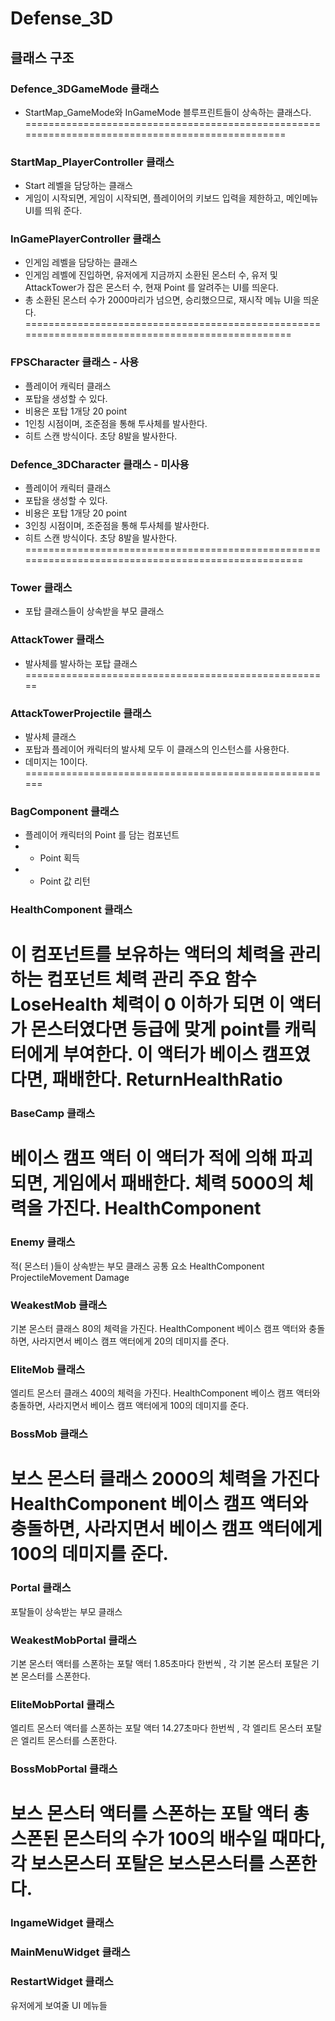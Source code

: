 # Defense_3D


## 클래스 구조
### Defence_3DGameMode 클래스
- StartMap_GameMode와 InGameMode 블루프린트들이 상속하는 클래스다.
================================================================================================
### StartMap_PlayerController 클래스
- Start 레벨을 담당하는 클래스
- 게임이 시작되면, 게임이 시작되면, 플레이어의 키보드 입력을 제한하고, 메인메뉴 UI를 띄워
준다.

### InGamePlayerController 클래스

- 인게임 레벨을 담당하는 클래스
- 인게임 레벨에 진입하면, 유저에게 지금까지 소환된 몬스터 수, 유저 및 AttackTower가 잡은
몬스터 수, 현재 Point 를 알려주는 UI를 띄운다.
- 총 소환된 몬스터 수가 2000마리가 넘으면, 승리했으므로, 재시작 메뉴 UI을 띄운다.
=================================================================================================
### FPSCharacter 클래스 - 사용
- 플레이어 캐릭터 클래스
- 포탑을 생성할 수 있다.
- 비용은 포탑 1개당 20 point
- 1인칭 시점이며, 조준점을 통해 투사체를 발사한다.
- 히트 스캔 방식이다. 초당 8발을 발사한다.
### Defence_3DCharacter 클래스 - 미사용
- 플레이어 캐릭터 클래스
- 포탑을 생성할 수 있다.
- 비용은 포탑 1개당 20 point
- 3인칭 시점이며, 조준점을 통해 투사체를 발사한다.
- 히트 스캔 방식이다. 초당 8발을 발사한다.
===================================================================================================
### Tower 클래스
- 포탑 클래스들이 상속받을 부모 클래스
### AttackTower 클래스
- 발사체를 발사하는 포탑 클래스
=====================================================
### AttackTowerProjectile 클래스
- 발사체 클래스
- 포탑과 플레이어 캐릭터의 발사체 모두 이 클래스의 인스턴스를 사용한다.
- 데미지는 10이다.
======================================================
### BagComponent 클래스
- 플레이어 캐릭터의 Point 를 담는 컴포넌트
- - Point 획득
- - Point 값 리턴
### HealthComponent 클래스
이 컴포넌트를 보유하는 액터의 체력을 관리하는 컴포넌트
체력 관리 주요 함수
LoseHealth
체력이 0 이하가 되면
이 액터가 몬스터였다면 등급에 맞게 point를 캐릭터에게 부여한다.
이 액터가 베이스 캠프였다면, 패배한다.
ReturnHealthRatio
=====================================================
### BaseCamp 클래스
베이스 캠프 액터
이 액터가 적에 의해 파괴되면, 게임에서 패배한다.
체력 5000의 체력을 가진다.
HealthComponent
==================================================
### Enemy 클래스
적( 몬스터 )들이 상속받는 부모 클래스
공통 요소
HealthComponent
ProjectileMovement
Damage
### WeakestMob 클래스
기본 몬스터 클래스
80의 체력을 가진다.
HealthComponent
베이스 캠프 액터와 충돌하면, 사라지면서 베이스 캠프 액터에게 20의 데미지를 준다.
### EliteMob 클래스
엘리트 몬스터 클래스
400의 체력을 가진다.
HealthComponent
베이스 캠프 액터와 충돌하면, 사라지면서 베이스 캠프 액터에게 100의 데미지를 준다.
### BossMob 클래스
보스 몬스터 클래스
2000의 체력을 가진다
HealthComponent
베이스 캠프 액터와 충돌하면, 사라지면서 베이스 캠프 액터에게 100의 데미지를 준다.
===================================================
### Portal 클래스
포탈들이 상속받는 부모 클래스
### WeakestMobPortal 클래스
기본 몬스터 액터를 스폰하는 포탈 액터
1.85초마다 한번씩 , 각 기본 몬스터 포탈은 기본 몬스터를 스폰한다.
### EliteMobPortal 클래스
엘리트 몬스터 액터를 스폰하는 포탈 액터
14.27초마다 한번씩 , 각 엘리트 몬스터 포탈은 엘리트 몬스터를 스폰한다.
### BossMobPortal 클래스
보스 몬스터 액터를 스폰하는 포탈 액터
총 스폰된 몬스터의 수가 100의 배수일 때마다, 각 보스몬스터 포탈은 보스몬스터를 스폰한
다.
=========================================================
### IngameWidget 클래스
### MainMenuWidget 클래스
### RestartWidget 클래스
유저에게 보여줄 UI 메뉴들
